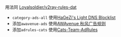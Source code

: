 用法同 [Loyalsoldier/v2ray-rules-dat](https://github.com/Loyalsoldier/v2ray-rules-dat)  
- `category-ads-all` 使用[HaGeZi's Light DNS Blocklist](https://github.com/hagezi/dns-blocklists)
- 添加`awavenue-ads` 使用[AWAvenue 秋风广告规则](https://github.com/TG-Twilight/AWAvenue-Ads-Rule)
- 添加`adrules-cats` 使用[Cats-Team-AdRules](https://github.com/Cats-Team/AdRules?tab=readme-ov-file) 
